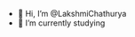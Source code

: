 - 👋 Hi, I’m @LakshmiChathurya
- 🌱 I’m currently studying

<!---
LakshmiChathurya/LakshmiChathurya is a ✨ special ✨ repository because its `README.md` (this file) appears on your GitHub profile.
You can click the Preview link to take a look at your changes.
--->
